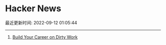 # Hacker News

最近更新时间: 2022-09-12 01:05:44

--- 
1. [Build Your Career on Dirty Work](https://staysaasy.com/career/2022/09/11/Dirty-Work.html) 
